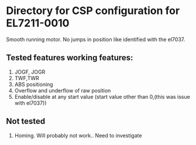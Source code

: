 # Directory for CSP configuration for EL7211-0010

Smooth running motor. No jumps in position like identified with the el7037.

## Tested features working features:
1. JOGF, JOGR
2. TWF,TWR
3. ABS positioning
4. Overflow and underflow of raw position
5. Enable/disable at any start value (start value other than 0,(this was issue with el7037))

## Not tested
1. Homing. Will probably not work.. Need to investigate

